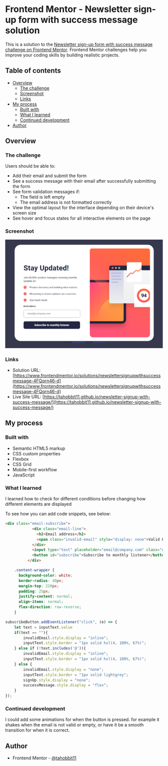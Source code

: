 # Frontend Mentor - Newsletter sign-up form with success message solution

This is a solution to the [Newsletter sign-up form with success message challenge on Frontend Mentor](https://www.frontendmentor.io/challenges/newsletter-signup-form-with-success-message-3FC1AZbNrv). Frontend Mentor challenges help you improve your coding skills by building realistic projects. 

## Table of contents

- [Overview](#overview)
  - [The challenge](#the-challenge)
  - [Screenshot](#screenshot)
  - [Links](#links)
- [My process](#my-process)
  - [Built with](#built-with)
  - [What I learned](#what-i-learned)
  - [Continued development](#continued-development)
- [Author](#author)


## Overview

### The challenge

Users should be able to:

- Add their email and submit the form
- See a success message with their email after successfully submitting the form
- See form validation messages if:
  - The field is left empty
  - The email address is not formatted correctly
- View the optimal layout for the interface depending on their device's screen size
- See hover and focus states for all interactive elements on the page

### Screenshot

![](./assets/images/Screenshot%202023-06-24%20105946.png)

### Links

- Solution URL: [https://www.frontendmentor.io/solutions/newslettersignupwithsuccessmessage-4FQqrn46-d](https://www.frontendmentor.io/solutions/newslettersignupwithsuccessmessage-4FQqrn46-d)
- Live Site URL: [https://tahobbit11.github.io/newsletter-signup-with-success-message/](https://tahobbit11.github.io/newsletter-signup-with-success-message/)

## My process

### Built with

- Semantic HTML5 markup
- CSS custom properties
- Flexbox
- CSS Grid
- Mobile-first workflow
- JavaScript

### What I learned

I learned how to check for different conditions before changing how different elements are displayed

To see how you can add code snippets, see below:

```html
<div class="email-subscribe">
            <div class="email-line">
              <h2>Email address</h2>
              <span class="invalid-email" style="display: none">Valid Email Required</span>
            </div>
            <input type="text" placeholder="email@company.com" class="email-input">
            <button id="subscribe">Subscribe to monthly listener</button>
          </div>
```
```css
    .content-wrapper {
      background-color: white;
      border-radius: 40px;
      margin-top: 220px;
      padding: 25px;
      justify-content: normal;
      align-items: normal;
      flex-direction: row-reverse;
    }
```
```js
subscribeButton.addEventListener("click", (e) => {
    let text = inputText.value
    if(text == ""){
        invalidEmail.style.display = "inline";
        inputText.style.border = "1px solid hsl(4, 100%, 67%)";
    } else if (!text.includes('@')){
        invalidEmail.style.display = "inline";
        inputText.style.border = "1px solid hsl(4, 100%, 67%)";
    } else {
        invalidEmail.style.display = "none";
        inputText.style.border = "1px solid lightgrey";
        signUp.style.display = "none";
        successMessage.style.display = "flex";
    }
});
```

### Continued development

I could add some animations for when the button is pressed. for example it shakes when the email is not valid or empty, or have it be a smooth transition for when it is correct.

## Author

- Frontend Mentor - [@tahobbit11](https://www.frontendmentor.io/profile/tahobbit11)

